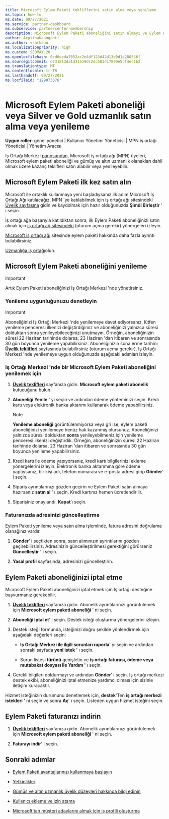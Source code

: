 ```yaml
---
title: Microsoft Eylem Paketi tekliflerini satın alma veya yenileme
ms.topic: how-to
ms.date: 09/27/2021
ms.service: partner-dashboard
ms.subservice: partnercenter-membership
description: Microsoft Eylem Paketi aboneliğini satın almayı ve Eylem Paketi avantajları kullanmaya nasıl başlayacağınızı öğrenin. Ayrıca bkz. yenilemeyi, iptal etmeyi, faturanızı görüntülemeyi ve daha fazlasını öğrenin.
author: ArpithaKanuganti
ms.author: v-arkanu
ms.localizationpriority: high
ms.custom: SEOMAY.20
ms.openlocfilehash: 0cd6eeda7052ac2e4df123d42d13e0d1a200536f
ms.sourcegitcommit: d731813da1d31519dc2dc583d17899e5cf4ec1b2
ms.translationtype: MT
ms.contentlocale: tr-TR
ms.lasthandoff: 09/27/2021
ms.locfileid: "129073376"
---
```

# <a name="buy-or-renew-a-microsoft-action-pack-subscription-or-silver-and-gold-competencies"></a>Microsoft Eylem Paketi aboneliği veya Silver ve Gold uzmanlık satın alma veya yenileme


**Uygun roller**: genel yönetici | Kullanıcı Yönetimi Yöneticisi | MPN iş ortağı Yöneticisi | Yönetim Aracısı


Iş Ortağı Merkezi [panosundan](https://partner.microsoft.com/dashboard), Microsoft iş ortağı ağı (MPN) üyeleri, Microsoft eylem paketi aboneliği ve gümüş ve altın uzmanlık olanakları dahil olmak üzere kazanç teklifleri satın alabilir veya yenileyebilir.

## <a name="buy-microsoft-action-pack-for-the-first-time"></a>Microsoft Eylem Paketi ilk kez satın alın

Microsoft ile ortaklık kullanmaya yeni başladıysanız ilk adım Microsoft İş Ortağı Ağı katılacağız. MPN 'ye katılabilmek için iş ortağı ağı sitesindeki [Üyelik sayfasına](https://partner.microsoft.com/membership) gidin ve kaydolmak için hazır olduğunuzda **Şimdi Birleştir** ' i seçin.

İş ortağı ağa başarıyla katıldıktan sonra, ilk Eylem Paketi aboneliğinizi satın almak için [iş ortağı ağ sitesindeki](https://partner.microsoft.com/membership/action-pack) (oturum açma gerekir) yönergeleri izleyin. 

[Microsoft iş ortağı ağı](https://partner.microsoft.com/membership/internal-use-software#simple-tab-content-3) sitesinde eylem paketi hakkında daha fazla ayrıntı bulabilirsiniz.

[Uzmanlığa iş ortağı](https://partner.microsoft.com/membership/competencies)olun. 

## <a name="renew-a-microsoft-action-pack-subscription"></a>Microsoft Eylem Paketi aboneliğini yenileme

>[!IMPORTANT]
>Artık Eylem Paketi aboneliğinizi Iş Ortağı Merkezi 'nde yönetirsiniz.

### <a name="check-your-renewal-eligibility"></a>Yenileme uygunluğunuzu denetleyin

>[!IMPORTANT]
>Aboneliğinizi Iş Ortağı Merkezi 'nde yenilemeye davet ediyorsanız, lütfen yenileme penceresi ilkenizi değiştirdiğimiz ve aboneliğinizi yalnızca süresi dolduktan sonra yenileyebileceğinizi unutmayın. Örneğin, aboneliğinizin süresi 22 Haziran tarihinde dolarsa, 23 Haziran 'dan itibaren ve sonrasında 30 gün boyunca yenileme yapabilirsiniz.
>Aboneliğinizin sona erme tarihini [**Üyelik teklifleri**](https://partnercenter.microsoft.com/pcv/partnership/offers) sayfasında bulabilirsiniz (oturum açma gerekir). Iş Ortağı Merkezi 'nde yenilemeye uygun olduğunuzda aşağıdaki adımları izleyin.  

### <a name="to-renew-a-microsoft-action-pack-subscription-in-the-partner-center"></a>Iş Ortağı Merkezi 'nde bir Microsoft Eylem Paketi aboneliğini yenilemek için

1. [**Üyelik teklifleri**](https://partnercenter.microsoft.com/pcv/partnership/offers) sayfanıza gidin. **Microsoft eylem paketi abonelik** kutucuğunu bulun.  

2. **Aboneliği Yenile** ' yi seçin ve ardından ödeme yönteminizi seçin. Kredi kartı veya elektronik banka aktarımı kullanarak ödeme yapabilirsiniz.

    >[!NOTE]
    >**Yenileme aboneliği** görüntülenmiyorsa veya gri ise, eylem paketi aboneliğinizi yenilemeye henüz hak kazanmış olursunuz. Aboneliğinizi yalnızca süresi dolduktan **sonra** yenileyebilmeniz için yenileme penceresi ilkenizi değiştirdik. Örneğin, aboneliğinizin süresi 22 Haziran tarihinde dolarsa, 23 Haziran 'dan itibaren ve sonrasında 30 gün boyunca yenileme yapabilirsiniz.  

3. Kredi kartı ile ödeme yapıyorsanız, kredi kartı bilgilerinizi ekleme yönergelerini izleyin. Elektronik banka aktarımına göre ödeme yaptıysanız, bir kişi adı, telefon numarası ve e-posta adresi girip **Gönder**' i seçin.

4. Sipariş ayrıntılarınızı gözden geçirin ve Eylem Paketi satın almaya hazırsanız **satın al** ' ı seçin. Kredi kartınız hemen ücretlendirilir.

5. Siparişiniz onaylandı. **Kapat**’ı seçin.

### <a name="update-your-bill-to-address"></a>Faturanızda adresinizi güncelleştirme

Eylem Paketi yenileme veya satın alma işleminde, fatura adresini doğrulama olanağınız vardır.

 1. **Gönder**' i seçtikten sonra, satın alımınızın ayrıntılarını gözden geçirebilirsiniz. Adresinizin güncelleştirilmesi gerektiğini görürseniz **Güncelleştir** ' i seçin.
  
 1. **Yasal profil** sayfasında, adresinizi güncelleştirin.

## <a name="cancel-your-action-pack-subscription"></a>Eylem Paketi aboneliğinizi iptal etme

Microsoft Eylem Paketi aboneliğinizi iptal etmek için Iş ortağı desteğine başvurmanız gerekebilir.

1. [**Üyelik teklifleri**](https://partnercenter.microsoft.com/pcv/partnership/offers) sayfanıza gidin. Abonelik ayrıntılarınızı görüntülemek için **Microsoft eylem paketi aboneliği** ' ni seçin. 

3. **Aboneliği Iptal et**' i seçin. Destek isteği oluşturma yönergelerini izleyin. 

4. Destek isteği formunda, isteğinizi doğru şekilde yönlendirmek için aşağıdaki değerleri seçin:

    -  **Iş Ortağı Merkezi ile ilgili sorunları raporla**' yı seçin ve ardından sonraki sayfada **yeni istek** ' ı seçin.

    -  Sorun listesi **türünü** genişletin ve **iş ortağı faturası, ödeme veya mutabakat dosyası ile Yardım '** ı seçin. 

5. Gerekli bilgileri doldurmayı ve ardından **Gönder**' i seçin. Iş ortağı merkezi destek ekibi, aboneliğinizi iptal etmenize yardımcı olması için sizinle iletişim kuracaktır.

Hizmet isteğinizin durumunu denetlemek için, **destek**'Ten **iş ortağı merkezi istekleri** ' ni seçin ve sonra **Aç**' ı seçin. Listeden uygun hizmet isteğini seçin.  

## <a name="download-your-action-pack-invoice"></a>Eylem Paketi faturanızı indirin

1. [**Üyelik teklifleri**](https://partnercenter.microsoft.com/pcv/partnership/offers) sayfanıza gidin. Abonelik ayrıntılarınızı görüntülemek için **Microsoft eylem paketi aboneliği** ' ni seçin. 

3. **Faturayı indir**' i seçin.
 
## <a name="next-steps"></a>Sonraki adımlar

-   [Eylem Paketi avantajlarınızı kullanmaya başlayın](manage-your-partner-network-benefits.md)

-   [Yetkinlikler](learn-about-competencies.md)

-   [Gümüş ve altın uzmanlık üyelik düzeyleri hakkında bilgi edinin](https://partner.microsoft.com/membership/internal-use-software#simple-tab-content-2)

-   [Kullanıcı ekleme ve izin atama](create-user-accounts-and-set-permissions.md)

-   [Microsoft’tan müşteri adaylarını almak için iş profili oluşturma](create-a-marketing-profile.md)
